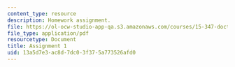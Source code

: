 ```yaml
---
content_type: resource
description: Homework assignment.
file: https://ol-ocw-studio-app-qa.s3.amazonaws.com/courses/15-347-doctoral-seminar-in-research-methods-i-fall-2004/13a5d7e3ac8d7dc03f375a773526afd0_assignment_1.pdf
file_type: application/pdf
resourcetype: Document
title: Assignment 1
uid: 13a5d7e3-ac8d-7dc0-3f37-5a773526afd0
---
```

